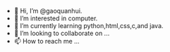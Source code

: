 - 👋 Hi, I’m @gaoquanhui.
- 👀 I’m interested in computer.
- 🌱 I’m currently learning python,html,css,c,and java.
- 💞️ I’m looking to collaborate on ...
- 📫 How to reach me ...

<!---
gaoquanhui/gaoquanhui is a ✨ special ✨ repository because its `README.md` (this file) appears on your GitHub profile.
You can click the Preview link to take a look at your changes.
--->
